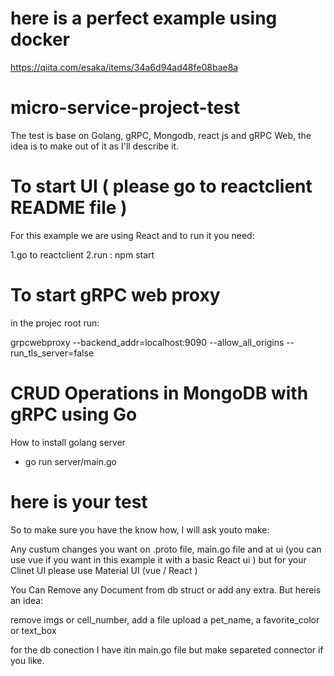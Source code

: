 # here is a perfect example using docker 

https://qiita.com/esaka/items/34a6d94ad48fe08bae8a

# micro-service-project-test

The test is base on Golang, gRPC, Mongodb, react js and gRPC Web, 
the idea is to make out of it as I'll describe it.

# To start UI ( please go to reactclient README file )

For this example we are using React and to run it you need:

 1.go to reactclient
 2.run : npm start

# To start gRPC web proxy

in the projec root run:

grpcwebproxy --backend_addr=localhost:9090 --allow_all_origins  --run_tls_server=false

# CRUD Operations in MongoDB with gRPC using Go 

How to install golang server
 * go run server/main.go


# here is your test

So to make sure you have the know how, I will ask youto make:

Any custum changes you want on .proto file, main.go file and at ui (you can use vue 
if you want in this example it with a basic React ui ) but for your Clinet UI please
use Material UI (vue / React )

You Can Remove any Document from db struct or add any extra. But hereis an idea:

remove imgs or cell_number, add a file upload a pet_name, a favorite_color or text_box

for the db conection I have itin main.go file but make separeted connector if you like.

